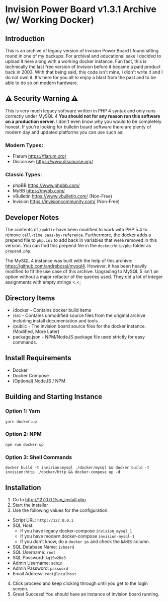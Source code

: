 # Invision Power Board v1.3.1 Archive (w/ Working Docker)

## Introduction
This is an archive of legacy version of Invision Power Board I found sitting round in one of my backups. For archival and educational sake I decided to upload it here along with a working docker instance. Fun fact, this is technically the last free version of Invision before it became a paid product back in 2003. With that being said, this code isn't mine, I didn't write it and I do not own it. It's here for you all to enjoy a blast from the past and to be able to do so on modern hardware.

## ⚠️ Security Warning ⚠️
This is very much legacy software written in PHP 4 syntax and only runs correctly under MySQL 4 **You should not for any reason run this software on a production server.** I don't even know why you would to be completely honest. If you're looking for bulletin board software there are plenty of modern day and updated platforms you can use such as:

### Modern Types:
- Flarum https://flarum.org/
- Discoruse: https://www.discourse.org/

### Classic Types:
- phpBB https://www.phpbb.com/
- MyBB https://mybb.com/
- vBulletin https://www.vbulletin.com/ (Non-Free)
- Invision https://invisioncommunity.com/ (Non-Free)

## Developer Notes
The contents of `/public` have been modified to work with PHP 5.4 to remove `call-time pass-by-reference`. Furthermore, the docker adds a prepend file to `php.ini` to add back in variables that were removed in this version. You can find this prepend file in the `docker/http/php` folder as `prepend.php`.

The MySQL 4 instance was built with the help of this archive: https://github.com/andrebossi/mysql4. However, it has been heavily modified to fit the use case of this archive. Upgrading to MySQL 5 isn't an option without a major refactor of the queries used. They did a lot of integer assignments with empty strings <.<;

## Directory Items
- /docker - Contains docker build items
- /src - Contains unmodified source files from the original archive including install documentation and tools.
- /public - The invision board source files for the docker instance. (Modified, More Later)
- package.json - NPM/NodeJS package file used strictly for easy commands.

## Install Requirements
- Docker
- Docker Compose
- (Optional) NodeJS / NPM

## Building and Starting Instance

### Option 1: Yarn
```
yarn docker:up
```

### Option 2: NPM
```
npm run docker:up
```

### Option 3: Shell Commands
```
docker build -t invision:mysql ./docker/mysql && docker build -t invision:http ./docker/http && docker-compose up -d
```

## Installation

 1. Go to http://127.0.0.1/sm_install.php
 2. Start the installer
 3. Use the following values for the configuration:
   - Script URL: `http://127.0.0.1`
   - SQL Host:
     - If you have legacy docker-compose `invision_mysql_1`
     - If you have modern docker-compose `invision-mysql-1`
     - If you don't know, do a `docker ps` and check the `NAMES` column.
   - SQL Database Name: `ivboard`
   - SQL Username: `root`
   - SQL Password: `Aq1Sw2De3`
   - Admin Username: `admin`
   - Admin Password: `password`
   - Email Address: `root@localhost`
 4. Click proceed and keep clicking through until you get to the login screen.
 5. Great Success! You should have an instance of invision board running.
